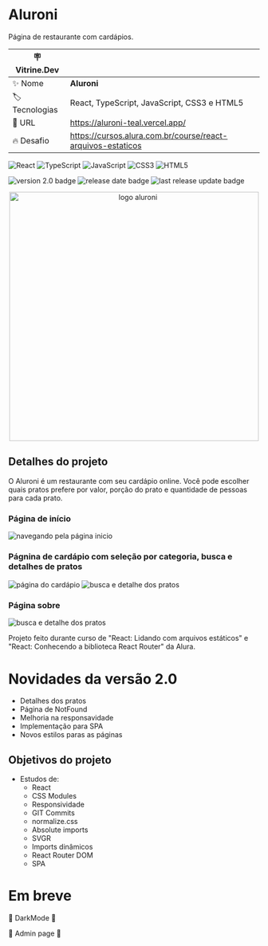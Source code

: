 # Aluroni

Página de restaurante com cardápios.

| :placard: Vitrine.Dev |     |
| -------------  | --- |
| :sparkles: Nome        | **Aluroni**
| :label: Tecnologias | React, TypeScript, JavaScript, CSS3 e HTML5
| :rocket: URL         | https://aluroni-teal.vercel.app/
| :fire: Desafio     | https://cursos.alura.com.br/course/react-arquivos-estaticos

![React](https://img.shields.io/badge/react-%2320232a.svg?style=for-the-badge&logo=react&logoColor=%2361DAFB)
![TypeScript](https://img.shields.io/badge/typescript-%23007ACC.svg?style=for-the-badge&logo=typescript&logoColor=white)
![JavaScript](https://img.shields.io/badge/javascript-%23323330.svg?style=for-the-badge&logo=javascript&logoColor=%23F7DF1E)
![CSS3](https://img.shields.io/badge/css3-%231572B6.svg?style=for-the-badge&logo=css3&logoColor=white)
![HTML5](https://img.shields.io/badge/html5-%23E34F26.svg?style=for-the-badge&logo=html5&logoColor=white)


![version 2.0 badge](https://img.shields.io/badge/Version-2.0-green)
![release date badge](https://img.shields.io/badge/Release%20date-31%2F10%2F22-blue)
![last release update badge](https://img.shields.io/badge/Last%20Release%20Update-21%2F02%2F23-brightgreen)

<div align="center">
 <img alt="logo aluroni" src="https://user-images.githubusercontent.com/91892938/221433308-e2bf1641-8e6d-4290-b2ec-bd07260341f4.svg#vitrinedev" width="500"/>
</div>
 
## Detalhes do projeto

O Aluroni é um restaurante com seu cardápio online. Você pode escolher quais pratos prefere por valor, porção do prato e quantidade de pessoas para cada prato.

### Página de início
 <img align="center" alt="navegando pela página inicio" src="https://user-images.githubusercontent.com/91892938/221432713-d65fc8ce-ca4b-455d-8ca9-7ad45d1e345c.gif" />

### Págnina de cardápio com seleção por categoria, busca e detalhes de pratos
 <img align="center" alt="página do cardápio" src="https://user-images.githubusercontent.com/91892938/221432916-960d5902-ac50-4246-883f-2e6ebf9cb5d2.gif" />
 
 <img align="center" alt="busca e detalhe dos pratos" src="https://user-images.githubusercontent.com/91892938/221433098-94983e0d-01bb-4502-9cea-3769fc7b0b1f.gif" />

### Página sobre
<img align="center" alt="busca e detalhe dos pratos" src="https://user-images.githubusercontent.com/91892938/221433174-bfc44cc8-fa1f-4a18-b23e-24f33d8b3cd5.gif" />

Projeto feito durante curso de "React: Lidando com arquivos estáticos" e "React: Conhecendo a biblioteca React Router" da Alura.

# Novidades da versão 2.0

- Detalhes dos pratos
- Página de NotFound
- Melhoria na responsavidade
- Implementação para SPA
- Novos estilos paras as páginas

## Objetivos do projeto
* Estudos de:
  * React
  * CSS Modules
  * Responsividade
  * GIT Commits
  * normalize.css
  * Absolute imports
  * SVGR
  * Imports dinâmicos
  * React Router DOM
  * SPA

# Em breve

:construction: DarkMode :construction:

:construction: Admin page :construction:
